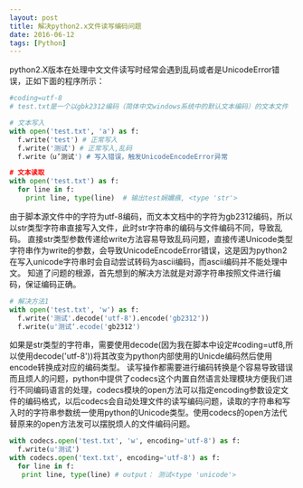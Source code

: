 ```yaml
---
layout: post
title: 解决python2.x文件读写编码问题
date: 2016-06-12
tags: [Python]
---
```


python2.X版本在处理中文文件读写时经常会遇到乱码或者是UnicodeError错误，正如下面的程序所示：
```python
#coding=utf-8
# test.txt是一个以gbk2312编码（简体中文windows系统中的默认文本编码）的文本文件

# 文本写入
with open('test.txt', 'a') as f:
  f.write('test') # 正常写入
  f.write('测试') # 正常写入,乱码
  f.write（u’测试') # 写入错误，触发UnicodeEncodeError异常

# 文本读取
with open('test.txt') as f:
  for line in f:
    print line, type(line)  # 输出test娴嬭瘯, <type 'str'>
```
由于脚本源文件中的字符为utf-8编码，而文本文档中的字符为gb2312编码，所以以str类型字符串直接写入文件，此时str字符串的编码与文件编码不同，导致乱码。
直接str类型参数传递给write方法容易导致乱码问题，直接传递Unicode类型字符串作为write的参数，会导致UnicodeEncodeError错误，这是因为python2在写入unicode字符串时会自动尝试转码为ascii编码，而ascii编码并不能处理中文。
知道了问题的根源，首先想到的解决方法就是对源字符串按照文件进行编码，保证编码正确。
```python
# 解决方法1
with open('test.txt', 'w') as f:
  f.write('测试'.decode('utf-8').encode('gb2312'))
  f.write(u'测试‘.ecode('gb2312')
```
如果是str类型的字符串，需要使用decode(因为我在脚本中设定#coding=utf8,所以使用decode('utf-8'))将其改变为python内部使用的Unicde编码然后使用encode转换成对应的编码类型。
读写操作都需要进行编码转换是个容易导致错误而且烦人的问题，python中提供了codecs这个内置自然语言处理模块方便我们进行不同编码语言的处理，codecs模块的open方法可以指定encoding参数设定文件的编码格式，以后codecs会自动处理文件的读写编码问题，读取的字符串和写入时的字符串参数统一使用python的Unicode类型。使用codecs的open方法代替原来的open方法发可以摆脱烦人的文件编码问题。
```python
with codecs.open('test.txt', 'w', encoding='utf-8') as f:
  f.write(u'测试')
with codecs.open('text.txt', encoding='utf-8') as f:
  for line in f: 
   print line, type(line) # output： 测试<type 'unicode'>

